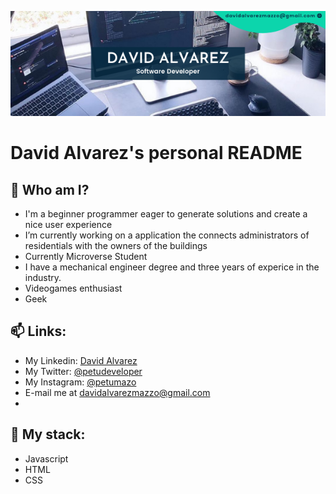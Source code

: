![Logo](github.com_petumazo.png)
# David Alvarez's personal README

## 🌱 Who am I? 
-  I'm a beginner programmer eager to generate solutions and create a nice user experience
-  I’m currently working on a application the connects administrators of residentials with the owners of the buildings
-  Currently Microverse Student
-  I have a mechanical engineer degree and three years of experice in the industry.
-  Videogames enthusiast
-  Geek

## 📫 Links:
* My Linkedin: [David Alvarez](https://www.linkedin.com/in/david-alvarez-mazzo-777712143/)
* My Twitter: [@petudeveloper](https://twitter.com/petudeveloper)
* My Instagram: [@petumazo](https://www.instagram.com/petumazo/)
* E-mail me at davidalvarezmazzo@gmail.com
* 
## 🔭 My stack:
* Javascript
* HTML
* CSS
